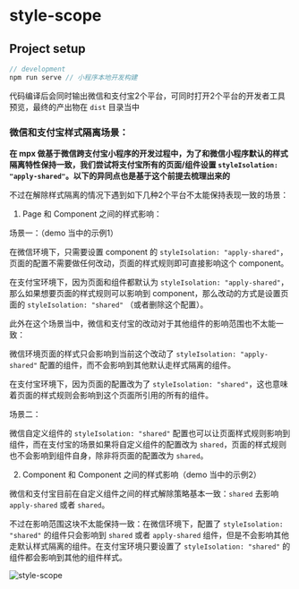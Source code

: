 # style-scope

## Project setup

```javascript
// development
npm run serve // 小程序本地开发构建
```

代码编译后会同时输出微信和支付宝2个平台，可同时打开2个平台的开发者工具预览，最终的产出物在 `dist` 目录当中

### 微信和支付宝样式隔离场景：

**在 mpx 做基于微信跨支付宝小程序的开发过程中，为了和微信小程序默认的样式隔离特性保持一致，我们尝试将支付宝所有的页面/组件设置 `styleIsolation: "apply-shared"`。以下的异同点也是基于这个前提去梳理出来的**

不过在解除样式隔离的情况下遇到如下几种2个平台不太能保持表现一致的场景：

1. Page 和 Component 之间的样式影响：

场景一：（demo 当中的示例1）

在微信环境下，只需要设置 component 的 `styleIsolation: "apply-shared"`，页面的配置不需要做任何改动，页面的样式规则即可直接影响这个 component。

在支付宝环境下，因为页面和组件都默认为 `styleIsolation: "apply-shared"`，那么如果想要页面的样式规则可以影响到 component，那么改动的方式是设置页面的 `styleIsolation: "shared"` （或者删除这个配置）。

此外在这个场景当中，微信和支付宝的改动对于其他组件的影响范围也不太能一致：

微信环境页面的样式只会影响到当前这个改动了 `styleIsolation: "apply-shared"` 配置的组件，而不会影响到其他默认走样式隔离的组件。

在支付宝环境下，因为页面的配置改为了 `styleIsolation: "shared"`，这也意味着页面的样式规则会影响到这个页面所引用的所有的组件。

场景二：

微信自定义组件的 `styleIsolation: "shared"` 配置也可以让页面样式规则影响到组件，而在支付宝的场景如果将自定义组件的配置改为 `shared`，页面的样式规则也不会影响到组件自身，除非将页面的配置改为 `shared`。


2. Component 和 Component 之间的样式影响（demo 当中的示例2）

微信和支付宝目前在自定义组件之间的样式解除策略基本一致：`shared` 去影响 `apply-shared` 或者 `shared`。

不过在影响范围这块不太能保持一致：在微信环境下，配置了 `styleIsolation: "shared"` 的组件只会影响到 `shared` 或者 `apply-shared` 组件，但是不会影响其他走默认样式隔离的组件。在支付宝环境只要设置了 `styleIsolation: "shared"` 的组件都会影响到其他的组件样式。



![style-scope](https://dpubstatic.udache.com/static/dpubimg/9LHreHGH8tUrrS_8cTe9G_style-scope-1.png)
